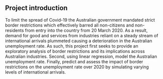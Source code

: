 ## Project introduction

To limit the spread of Covid-19 the Australian government mandated strict border restrictions which effectively barred all non-citizens and non-residents from entry into the country from 20 March 2020. As a result, demand for good and services from industries reliant on a steady stream of international arrivals plummeted causing a deterioration in the Australian unemployment rate. As such, this project first seeks to provide an exploratory analysis of border restrictions and its implications across Australian industries. Second, using linear regression, model the Australian unemployment rate. Finally, predict and assess the impact of border restrictions on the unemployment rate over 2020 by simulating varying levels of international arrivals.